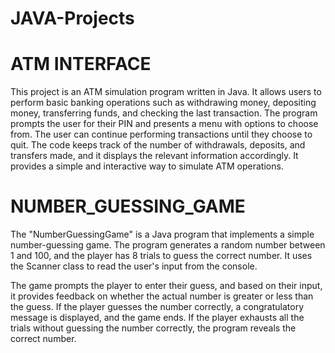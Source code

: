 # JAVA-Projects
# ATM INTERFACE
This project is an ATM simulation program written in Java. It allows users to perform basic banking operations such as withdrawing money, depositing money, transferring funds, and checking the last transaction. The program prompts the user for their PIN and presents a menu with options to choose from. The user can continue performing transactions until they choose to quit. The code keeps track of the number of withdrawals, deposits, and transfers made, and it displays the relevant information accordingly. It provides a simple and interactive way to simulate ATM operations.

# NUMBER_GUESSING_GAME
The "NumberGuessingGame" is a Java program that implements a simple number-guessing game. The program generates a random number between 1 and 100, and the player has 8 trials to guess the correct number. It uses the Scanner class to read the user's input from the console.

The game prompts the player to enter their guess, and based on their input, it provides feedback on whether the actual number is greater or less than the guess. If the player guesses the number correctly, a congratulatory message is displayed, and the game ends. If the player exhausts all the trials without guessing the number correctly, the program reveals the correct number.
